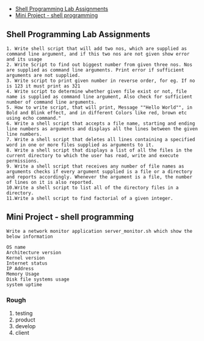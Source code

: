 
<!-- vim-markdown-toc GFM -->

* [Shell Programming Lab Assignments](#shell-programming-lab-assignments)
* [Mini Project - shell programming](#mini-project---shell-programming)

<!-- vim-markdown-toc -->


## Shell Programming Lab Assignments

    1. Write shell script that will add two nos, which are supplied as command line argument, and if this two nos are not given show error and its usage
    2. Write Script to find out biggest number from given three nos. Nos are supplied as command line arguments. Print error if sufficient arguments are not supplied.
    3. Write script to print given number in reverse order, for eg. If no is 123 it must print as 321
    4. Write script to determine whether given file exist or not, file name is supplied as command line argument, Also check for sufficient number of command line arguments.
    5. How to write script, that will print, Message ""Hello World"", in Bold and Blink effect, and in different Colors like red, brown etc using echo command."
    6. Write a shell script that accepts a file name, starting and ending line numbers as arguments and displays all the lines between the given line numbers.
    7. Write a shell script that deletes all lines containing a specified word in one or more files supplied as arguments to it.
    8. Write a shell script that displays a list of all the files in the current directory to which the user has read, write and execute permissions.
    9. Write a shell script that receives any number of file names as arguments checks if every argument supplied is a file or a directory and reports accordingly. Whenever the argument is a file, the number of lines on it is also reported.
    10.Write a shell script to list all of the directory files in a directory.
    11.Write a shell script to find factorial of a given integer.


## Mini Project - shell programming

    Write a network monitor application server_monitor.sh which show the below information

    OS name
    Architecture version
    Kernel version
    Internet status
    IP Address
    Memory Usage
    Disk file systems usage
    system uptime



### Rough
1. testing
2. product
3. develop
4. client
